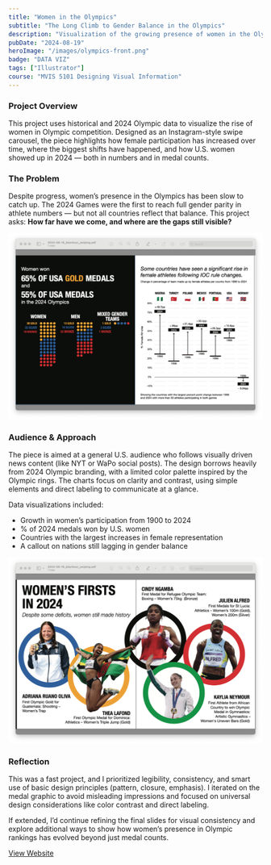 ```yaml
---
title: "Women in the Olympics"
subtitle: "The Long Climb to Gender Balance in the Olympics"
description: "Visualization of the growing presence of women in the Olympics, highlighting milestones and gender parity at the 2024 Games."
pubDate: "2024-08-19"
heroImage: "/images/olympics-front.png"
badge: "DATA VIZ"
tags: ["Illustrator"]
course: "MVIS 5101 Designing Visual Information"
---
```


### **Project Overview**
This project uses historical and 2024 Olympic data to visualize the rise of women in Olympic competition. Designed as an Instagram-style swipe carousel, the piece highlights how female participation has increased over time, where the biggest shifts have happened, and how U.S. women showed up in 2024 — both in numbers and in medal counts.


### **The Problem**
Despite progress, women’s presence in the Olympics has been slow to catch up. The 2024 Games were the first to reach full gender parity in athlete numbers — but not all countries reflect that balance. This project asks: **How far have we come, and where are the gaps still visible?**

![alt text](/images/olympics-change.png) 

### **Audience & Approach**
The piece is aimed at a general U.S. audience who follows visually driven news content (like NYT or WaPo social posts). The design borrows heavily from 2024 Olympic branding, with a limited color palette inspired by the Olympic rings. The charts focus on clarity and contrast, using simple elements and direct labeling to communicate at a glance.

Data visualizations included:

- Growth in women’s participation from 1900 to 2024
- % of 2024 medals won by U.S. women
- Countries with the largest increases in female representation
- A callout on nations still lagging in gender balance

![alt text](/images/olympics-women.png)

### **Reflection**
This was a fast project, and I prioritized legibility, consistency, and smart use of basic design principles (pattern, closure, emphasis). I iterated on the medal graphic to avoid misleading impressions and focused on universal design considerations like color contrast and direct labeling.

If extended, I’d continue refining the final slides for visual consistency and explore additional ways to show how women’s presence in Olympic rankings has evolved beyond just medal counts.



<div class="text-center">
  <a 
    href="/olympics_kbarbour_final.pdf"
    class="text-primaryPurple text-xl underline hover:text-black"
    target="_blank"
    rel="noopener noreferrer"
  >
    View Website
  </a>
</div>
